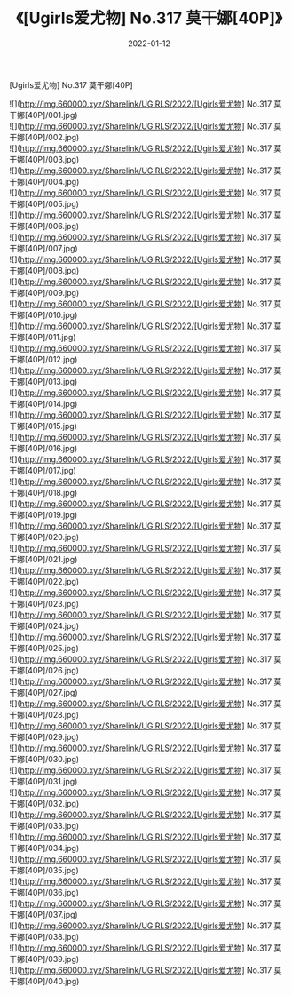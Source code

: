 ﻿---
layout: post
title:  《[Ugirls爱尤物] No.317 莫干娜[40P]》
date:   2022-01-12
img: http://img.660000.xyz/Sharelink/UGIRLS/2022/[Ugirls爱尤物] No.317 莫干娜[40P]/000.jpg
categories: [美女, 清纯, 唯美]
---

[Ugirls爱尤物] No.317 莫干娜[40P]

  ![](http://img.660000.xyz/Sharelink/UGIRLS/2022/[Ugirls爱尤物] No.317 莫干娜[40P]/001.jpg) <br> ![](http://img.660000.xyz/Sharelink/UGIRLS/2022/[Ugirls爱尤物] No.317 莫干娜[40P]/002.jpg) <br> ![](http://img.660000.xyz/Sharelink/UGIRLS/2022/[Ugirls爱尤物] No.317 莫干娜[40P]/003.jpg) <br> ![](http://img.660000.xyz/Sharelink/UGIRLS/2022/[Ugirls爱尤物] No.317 莫干娜[40P]/004.jpg) <br> ![](http://img.660000.xyz/Sharelink/UGIRLS/2022/[Ugirls爱尤物] No.317 莫干娜[40P]/005.jpg) <br> ![](http://img.660000.xyz/Sharelink/UGIRLS/2022/[Ugirls爱尤物] No.317 莫干娜[40P]/006.jpg) <br> ![](http://img.660000.xyz/Sharelink/UGIRLS/2022/[Ugirls爱尤物] No.317 莫干娜[40P]/007.jpg) <br> ![](http://img.660000.xyz/Sharelink/UGIRLS/2022/[Ugirls爱尤物] No.317 莫干娜[40P]/008.jpg) <br> ![](http://img.660000.xyz/Sharelink/UGIRLS/2022/[Ugirls爱尤物] No.317 莫干娜[40P]/009.jpg) <br> ![](http://img.660000.xyz/Sharelink/UGIRLS/2022/[Ugirls爱尤物] No.317 莫干娜[40P]/010.jpg) <br> ![](http://img.660000.xyz/Sharelink/UGIRLS/2022/[Ugirls爱尤物] No.317 莫干娜[40P]/011.jpg) <br> ![](http://img.660000.xyz/Sharelink/UGIRLS/2022/[Ugirls爱尤物] No.317 莫干娜[40P]/012.jpg) <br> ![](http://img.660000.xyz/Sharelink/UGIRLS/2022/[Ugirls爱尤物] No.317 莫干娜[40P]/013.jpg) <br> ![](http://img.660000.xyz/Sharelink/UGIRLS/2022/[Ugirls爱尤物] No.317 莫干娜[40P]/014.jpg) <br> ![](http://img.660000.xyz/Sharelink/UGIRLS/2022/[Ugirls爱尤物] No.317 莫干娜[40P]/015.jpg) <br> ![](http://img.660000.xyz/Sharelink/UGIRLS/2022/[Ugirls爱尤物] No.317 莫干娜[40P]/016.jpg) <br> ![](http://img.660000.xyz/Sharelink/UGIRLS/2022/[Ugirls爱尤物] No.317 莫干娜[40P]/017.jpg) <br> ![](http://img.660000.xyz/Sharelink/UGIRLS/2022/[Ugirls爱尤物] No.317 莫干娜[40P]/018.jpg) <br> ![](http://img.660000.xyz/Sharelink/UGIRLS/2022/[Ugirls爱尤物] No.317 莫干娜[40P]/019.jpg) <br> ![](http://img.660000.xyz/Sharelink/UGIRLS/2022/[Ugirls爱尤物] No.317 莫干娜[40P]/020.jpg) <br> ![](http://img.660000.xyz/Sharelink/UGIRLS/2022/[Ugirls爱尤物] No.317 莫干娜[40P]/021.jpg) <br> ![](http://img.660000.xyz/Sharelink/UGIRLS/2022/[Ugirls爱尤物] No.317 莫干娜[40P]/022.jpg) <br> ![](http://img.660000.xyz/Sharelink/UGIRLS/2022/[Ugirls爱尤物] No.317 莫干娜[40P]/023.jpg) <br> ![](http://img.660000.xyz/Sharelink/UGIRLS/2022/[Ugirls爱尤物] No.317 莫干娜[40P]/024.jpg) <br> ![](http://img.660000.xyz/Sharelink/UGIRLS/2022/[Ugirls爱尤物] No.317 莫干娜[40P]/025.jpg) <br> ![](http://img.660000.xyz/Sharelink/UGIRLS/2022/[Ugirls爱尤物] No.317 莫干娜[40P]/026.jpg) <br> ![](http://img.660000.xyz/Sharelink/UGIRLS/2022/[Ugirls爱尤物] No.317 莫干娜[40P]/027.jpg) <br> ![](http://img.660000.xyz/Sharelink/UGIRLS/2022/[Ugirls爱尤物] No.317 莫干娜[40P]/028.jpg) <br> ![](http://img.660000.xyz/Sharelink/UGIRLS/2022/[Ugirls爱尤物] No.317 莫干娜[40P]/029.jpg) <br> ![](http://img.660000.xyz/Sharelink/UGIRLS/2022/[Ugirls爱尤物] No.317 莫干娜[40P]/030.jpg) <br> ![](http://img.660000.xyz/Sharelink/UGIRLS/2022/[Ugirls爱尤物] No.317 莫干娜[40P]/031.jpg) <br> ![](http://img.660000.xyz/Sharelink/UGIRLS/2022/[Ugirls爱尤物] No.317 莫干娜[40P]/032.jpg) <br> ![](http://img.660000.xyz/Sharelink/UGIRLS/2022/[Ugirls爱尤物] No.317 莫干娜[40P]/033.jpg) <br> ![](http://img.660000.xyz/Sharelink/UGIRLS/2022/[Ugirls爱尤物] No.317 莫干娜[40P]/034.jpg) <br> ![](http://img.660000.xyz/Sharelink/UGIRLS/2022/[Ugirls爱尤物] No.317 莫干娜[40P]/035.jpg) <br> ![](http://img.660000.xyz/Sharelink/UGIRLS/2022/[Ugirls爱尤物] No.317 莫干娜[40P]/036.jpg) <br> ![](http://img.660000.xyz/Sharelink/UGIRLS/2022/[Ugirls爱尤物] No.317 莫干娜[40P]/037.jpg) <br> ![](http://img.660000.xyz/Sharelink/UGIRLS/2022/[Ugirls爱尤物] No.317 莫干娜[40P]/038.jpg) <br> ![](http://img.660000.xyz/Sharelink/UGIRLS/2022/[Ugirls爱尤物] No.317 莫干娜[40P]/039.jpg) <br> ![](http://img.660000.xyz/Sharelink/UGIRLS/2022/[Ugirls爱尤物] No.317 莫干娜[40P]/040.jpg) <br>